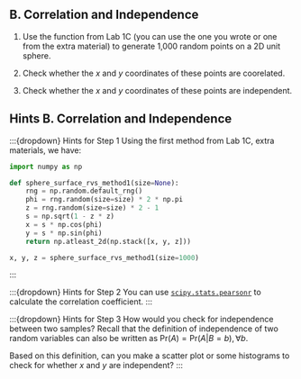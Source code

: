 ## B. Correlation and Independence

1. Use the function from Lab 1C (you can use the one you wrote or one from the extra material) to generate 1,000 random points on a 2D unit sphere.

2. Check whether the $x$ and $y$ coordinates of these points are coorelated.

3. Check whether the $x$ and $y$ coordinates of these points are independent.


## Hints B. Correlation and Independence

:::{dropdown} Hints for Step 1
Using the first method from Lab 1C, extra materials, we have:
```python
import numpy as np

def sphere_surface_rvs_method1(size=None):
    rng = np.random.default_rng()
    phi = rng.random(size=size) * 2 * np.pi
    z = rng.random(size=size) * 2 - 1
    s = np.sqrt(1 - z * z)
    x = s * np.cos(phi)
    y = s * np.sin(phi)
    return np.atleast_2d(np.stack([x, y, z]))

x, y, z = sphere_surface_rvs_method1(size=1000)
```
:::

:::{dropdown} Hints for Step 2
You can use [`scipy.stats.pearsonr`](https://docs.scipy.org/doc/scipy/reference/generated/scipy.stats.pearsonr.html)
to calculate the correlation coefficient.
:::

:::{dropdown} Hints for Step 3
How would you check for independence between two samples?
Recall that the definition of independence of two random variables can also be written as
$\text{Pr}(A) = \text{Pr}(A|B=b), \forall b$.

Based on this definition, can you make a scatter plot or some histograms to check for whether $x$ and $y$ are independent?
:::
